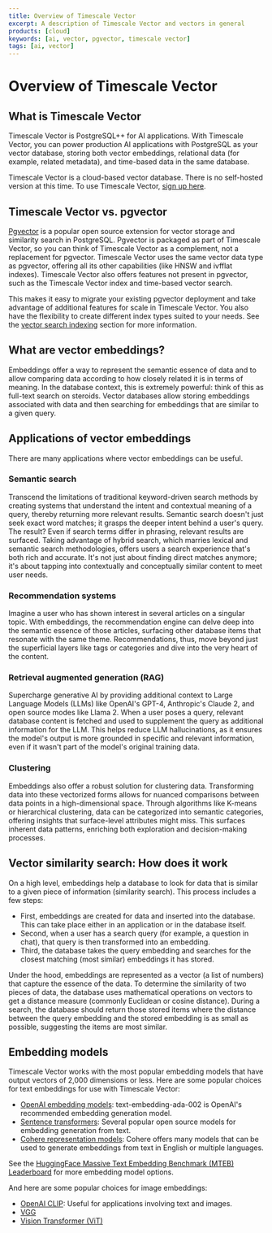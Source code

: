 ```yaml
---
title: Overview of Timescale Vector
excerpt: A description of Timescale Vector and vectors in general
products: [cloud]
keywords: [ai, vector, pgvector, timescale vector]
tags: [ai, vector]
---
```


# Overview of Timescale Vector

## What is Timescale Vector
Timescale Vector is PostgreSQL++ for AI applications. With Timescale Vector, you can power production AI applications with PostgreSQL as your vector database, storing both vector embeddings, relational data (for example, related metadata), and time-based data in the same database.

Timescale Vector is a cloud-based vector database. There is no self-hosted version at this time. To use Timescale Vector, [sign up here](https://console.cloud.timescale.com/signup?utm_campaign=vectorlaunch&utm_source=tsv-docs&utm_medium=direct).

<!-- vale Google.Headings = NO -->
## Timescale Vector vs. pgvector
<!-- vale Google.Headings = Yes -->
[Pgvector](https://github.com/pgvector/pgvector) is a popular open source extension for vector storage and similarity search in PostgreSQL. Pgvector is packaged as part of Timescale Vector, so you can think of Timescale Vector as a complement, not a replacement for pgvector. Timescale Vector uses the same vector data type as pgvector, offering all its other capabilities (like HNSW and ivfflat indexes). Timescale Vector also offers features not present in pgvector, such as the Timescale Vector index and time-based vector search.

This makes it easy to migrate your existing pgvector deployment and take advantage of additional features for scale in Timescale Vector. You also have the flexibility to create different index types suited to your needs. See the [vector search indexing][vector-search-indexing] section for more information.

## What are vector embeddings?

Embeddings offer a way to represent the semantic essence of data and to allow comparing data according to how closely related it is in terms of meaning. In the database context, this is extremely powerful: think of this as full-text search on steroids. Vector databases allow storing embeddings associated with data and then searching for embeddings that are similar to a given query.

## Applications of vector embeddings

There are many applications where vector embeddings can be useful.

### Semantic search
Transcend the limitations of traditional keyword-driven search methods by creating systems that understand the intent and contextual meaning of a query, thereby returning more relevant results. Semantic search doesn't just seek exact word matches; it grasps the deeper intent behind a user's query. The result? Even if search terms differ in phrasing, relevant results are surfaced. Taking advantage of hybrid search, which marries lexical and semantic search methodologies, offers users a search experience that's both rich and accurate. It's not just about finding direct matches anymore; it's about tapping into contextually and conceptually similar content to meet user needs.

### Recommendation systems
Imagine a user who has shown interest in several articles on a singular topic. With embeddings, the recommendation engine can delve deep into the semantic essence of those articles, surfacing other database items that resonate with the same theme. Recommendations, thus, move beyond just the superficial layers like tags or categories and dive into the very heart of the content.

### Retrieval augmented generation (RAG)
Supercharge generative AI by providing additional context to Large Language Models (LLMs) like OpenAI's GPT-4, Anthropic's Claude 2, and open source modes like Llama 2. When a user poses a query, relevant database content is fetched and used to supplement the query as additional information for the LLM. This helps reduce LLM hallucinations, as it ensures the model's output is more grounded in specific and relevant information, even if it wasn't part of the model's original training data.

### Clustering
Embeddings also offer a robust solution for clustering data. Transforming data into these vectorized forms allows for nuanced comparisons between data points in a high-dimensional space. Through algorithms like K-means or hierarchical clustering, data can be categorized into semantic categories, offering insights that surface-level attributes might miss. This surfaces inherent data patterns, enriching both exploration and decision-making processes.


## Vector similarity search: How does it work

On a high level, embeddings help a database to look for data that is similar to a given piece of information (similarity search). This process includes a few steps:

- First, embeddings are created for data and inserted into the database. This can take place either in an application or in the database itself.
- Second, when a user has a search query (for example, a question in chat), that query is then transformed into an embedding.
- Third, the database takes the query embedding and searches for the closest matching (most similar) embeddings it has stored.

Under the hood, embeddings are represented as a vector (a list of numbers) that capture the essence of the data. To determine the similarity of two pieces of data, the database uses mathematical operations on vectors to get a distance measure (commonly Euclidean or cosine distance). During a search, the database should return those stored items where the distance between the query embedding and the stored embedding is as small as possible, suggesting the items are most similar.


## Embedding models

Timescale Vector works with the most popular embedding models that have output vectors of 2,000 dimensions or less. Here are some popular choices for text embeddings for use with Timescale Vector:

- [OpenAI embedding models](https://platform.openai.com/docs/guides/embeddings/): text-embedding-ada-002 is OpenAI's recommended embedding generation model.
- [Sentence transformers](https://huggingface.co/sentence-transformers): Several popular open source models for embedding generation from text.
- [Cohere representation models](https://docs.cohere.com/docs/models#representation): Cohere offers many models that can be used to generate embeddings from text in English or multiple languages.

See the [HuggingFace Massive Text Embedding Benchmark (MTEB) Leaderboard](https://huggingface.co/spaces/mteb/leaderboard) for more embedding model options.


And here are some popular choices for image embeddings:

- [OpenAI CLIP](https://github.com/openai/CLIP): Useful for applications involving text and images.
- [VGG](https://pytorch.org/vision/stable/models/vgg.html)
- [Vision Transformer (ViT)](https://github.com/lukemelas/PyTorch-Pretrained-ViT)

[vector-search-indexing]: /ai/:currentVersion:/key-vector-database-concepts-for-understanding-pgvector/#vector-search-indexing-approximate-nearest-neighbor-search
